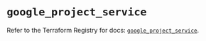 # `google_project_service`

Refer to the Terraform Registry for docs: [`google_project_service`](https://registry.terraform.io/providers/hashicorp/google-beta/6.9.0/docs/resources/google_project_service).
